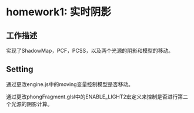 # homework1: 实时阴影

## 工作描述

实现了ShadowMap，PCF，PCSS，以及两个光源的阴影和模型的移动。

## Setting

通过更改engine.js中的moving变量控制模型是否移动。

通过更改phongFragment.glsl中的ENABLE_LIGHT2宏定义来控制是否进行第二个光源的阴影计算。

